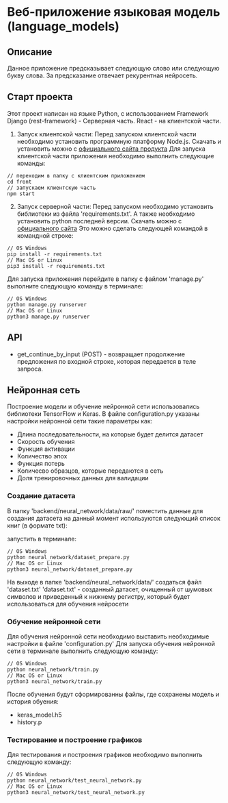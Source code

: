 # Веб-приложение языковая модель (language_models)
## Описание
Данное приложение предсказывает следующую слово или следующую букву слова. 
За предсказание отвечает рекурентная нейросеть.

## Старт проекта
Этот проект написан на языке Python, c использованием Framework Django (rest-framework) - Серверная часть. 
React - на клиентской части.
1. Запуск клиентской части:
Перед запуском клиентской части необходимо установить программную платформу Node.js.
Скачать и установить можно с [официального сайта продукта](https://nodejs.org/ru/)
Для запуска клиентской части приложения необходимо выполнить следующие команды:
```
// переходим в папку с клиентским приложением
cd front
// запускаем клиентскую часть
npm start
```
2. Запуск серверной части:
Перед запуском необходимо установить библиотеки из файла 'requirements.txt'. 
А также необходимо установить python последней версии. Скачать можно с [официального сайта](https://www.python.org/downloads/)
Это можно сделать следующей командой в командной строке:
```
// OS Windows
pip install -r requirements.txt
// Mac OS or Linux
pip3 install -r requirements.txt
```
Для запуска приложения перейдите в папку с файлом 'manage.py' выполните следующую команду в терминале:
```
// OS Windows
python manage.py runserver
// Mac OS or Linux
python3 manage.py runserver
```

## API
- get_continue_by_input (POST) - возвращает продолжение предложения по входной строке, которая передается в теле запроса.

## Нейронная сеть
Построение модели и обучение нейронной сети использовались библиотеки TensorFlow и Keras.
В файле configuration.py указаны настройки нейронной сети такие параметры как:
- Длина последовательности, на которые будет делится датасет
- Скорость обучения
- Функция активации
- Количество эпох
- Функция потерь
- Количесво образцов, которые передаются в сеть
- Доля тренировочных данных для валидации

### Создание датасета
В папку 'backend/neural_network/data/raw/' поместить данные для создания датасета на данный момент используются следующий список книг (в формате txt):

запустить в терминале:
```
// OS Windows
python neural_network/dataset_prepare.py
// Mac OS or Linux
python3 neural_network/dataset_prepare.py
```
На выходе в папке 'backend/neural_network/data/' создаться файл 'dataset.txt'
'dataset.txt' - созданный датасет, очищенный от шумовых символов и приведенный к нижнему регистру, который будет использоваться для обучения нейросети

### Обучение нейронной сети
Для обучения нейронной сети необходимо выставить необходимые настройки в файле 'configuration.py'
Для запуска обучения нейронной сети в терминале выполнить следующую команду:
```
// OS Windows
python neural_network/train.py
// Mac OS or Linux
python3 neural_network/train.py
```
После обучения будут сформированны файлы, где сохранены модель и история обуения:
- keras_model.h5
- history.p

### Тестирование и построение графиков
Для тестирования и построения графиков необходимо выполнить следующую команду:
```
// OS Windows
python neural_network/test_neural_network.py
// Mac OS or Linux
python3 neural_network/test_neural_network.py 
```
